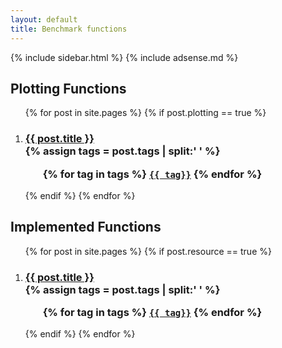 ```yaml
---
layout: default
title: Benchmark functions
---
```

{% include sidebar.html %}
{% include adsense.md %}
<div class="home">

  ## Plotting Functions
  <ol>
	{% for post in site.pages %}
	{% if post.plotting == true %}
        <li>
          <h3>
          <a href="{{ post.url | prepend: site.baseurl }}">{{ post.title }}</a>
		  <br />
		{% assign tags = post.tags | split:' ' %}
		<ul>
			{% for tag in tags %}
			<code><a class="fcntag" href="{{ tag | prepend:'/' | prepend: site.baseurl }}">{{ tag}}</a></code>
			{% endfor %}
		</ul>
          </h3>
        </li>
        {% endif %}
    {% endfor %}
  </ol>
  
  <h2>Implemented Functions</h2>

  <ol >
    {% for post in site.pages %}
	{% if post.resource == true %}
        <li>
          <h3>
          <a href="{{ post.url | prepend: site.baseurl }}">{{ post.title }}</a>
		  <br />
		{% assign tags = post.tags | split:' ' %}
		<ul>
			{% for tag in tags %}
			<code><a class="fcntag" href="{{ tag | prepend:'/' | prepend: site.baseurl }}">{{ tag}}</a></code>
			{% endfor %}
		</ul>
          </h3>
        </li>
        {% endif %}
    {% endfor %}
  </ol>

</div>

